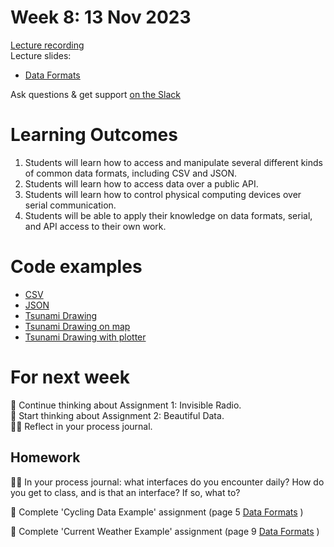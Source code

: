 # Week 8: 13 Nov 2023

[Lecture recording]()  
Lecture slides:

- [Data Formats](DataFormats.pdf)

Ask questions & get support [on the Slack](https://ual-cci.slack.com/)

# Learning Outcomes

1. Students will learn how to access and manipulate several different kinds of common data formats, including CSV and JSON.
1. Students will learn how to access data over a public API.
1. Students will learn how to control physical computing devices over serial communication.
1. Students will be able to apply their knowledge on data formats, serial, and API access to their own work.

# Code examples

- [CSV](<examples/CSV example>)
- [JSON](<examples/JSON example>)
- [Tsunami Drawing](examples/tsunami-drawing)
- [Tsunami Drawing on map](examples/tsunami-map)
- [Tsunami Drawing with plotter](examples/tsunami-plotter)

# For next week

💭 Continue thinking about Assignment 1: Invisible Radio.  
💭 Start thinking about Assignment 2: Beautiful Data.  
✍🏼 Reflect in your process journal.

## Homework

✍🏼 In your process journal: what interfaces do you encounter daily? How do you get to class, and is that an interface? If so, what to?

🎨 Complete 'Cycling Data Example' assignment (page 5 [Data Formats](DataFormats.pdf) )

🎨 Complete 'Current Weather Example' assignment (page 9 [Data Formats](DataFormats.pdf) )
